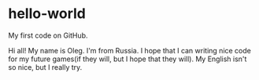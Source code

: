 # hello-world
My first code on GitHub. 


Hi all!
My name is Oleg. I'm from Russia.
I hope that I can writing nice code for my future games(if they will, but I hope that they will).
My English isn't so nice, but I really try.
